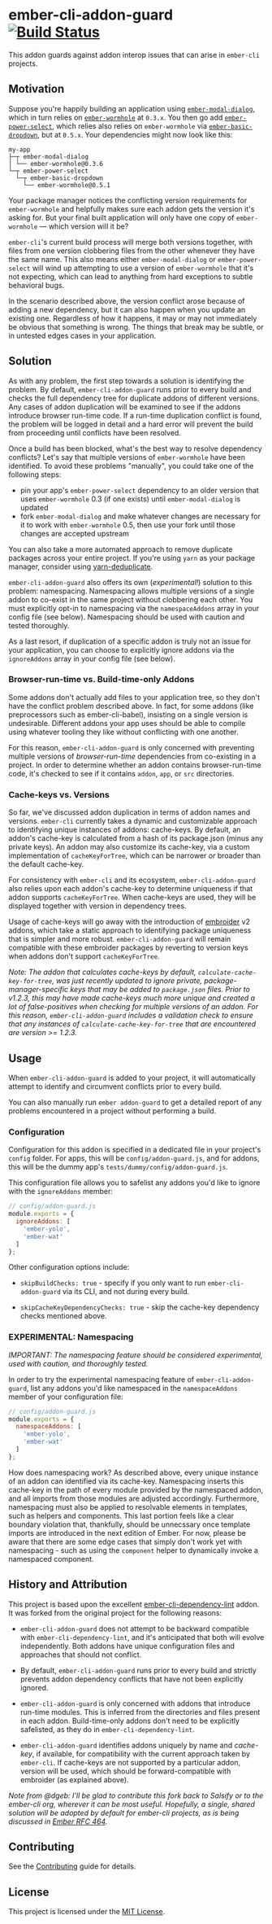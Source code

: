 # ember-cli-addon-guard [![Build Status](https://travis-ci.org/dgeb/ember-cli-addon-guard.svg?branch=master)](https://travis-ci.org/dgeb/ember-cli-addon-guard)

This addon guards against addon interop issues that can arise in `ember-cli` projects.

## Motivation

Suppose you're happily building an application using [`ember-modal-dialog`](https://github.com/yapplabs/ember-modal-dialog), which in turn relies on [`ember-wormhole`](https://github.com/yapplabs/ember-wormhole) at `0.3.x`. You then go add [`ember-power-select`](https://github.com/cibernox/ember-power-select), which relies also relies on `ember-wormhole` via [`ember-basic-dropdown`](https://github.com/cibernox/ember-basic-dropdown), but at `0.5.x`. Your dependencies might now look like this:

```
my-app
├─┬ ember-modal-dialog
│ └── ember-wormhole@0.3.6
└─┬ ember-power-select
  └─┬ ember-basic-dropdown
    └── ember-wormhole@0.5.1
```

Your package manager notices the conflicting version requirements for `ember-wormhole` and helpfully makes sure each addon gets the version it's asking for. But your final built application will only have one copy of `ember-wormhole` — which version will it be?

`ember-cli`'s current build process will merge both versions together, with files from one version clobbering files from the other whenever they have the same name. This also means either `ember-modal-dialog` or `ember-power-select` will wind up attempting to use a version of `ember-wormhole` that it's not expecting, which can lead to anything from hard exceptions to subtle behavioral bugs.

In the scenario described above, the version conflict arose because of adding a new dependency, but it can also happen when you update an existing one. Regardless of how it happens, it may or may not immediately be obvious that something is wrong. The things that break may be subtle, or in untested edges cases in your application.

## Solution

As with any problem, the first step towards a solution is identifying the problem. By default, `ember-cli-addon-guard` runs prior to every build and checks the full dependency tree for duplicate addons of different versions.  Any cases of addon duplication will be examined to see if the addons introduce browser run-time code. If a run-time duplication conflict is found, the problem will be logged in detail and a hard error will prevent the build from proceeding until conflicts have been resolved.

Once a build has been blocked, what's the best way to resolve dependency conflicts? Let's say that multiple versions of `ember-wormhole` have been identified. To avoid these problems "manually", you could take one of the following steps:

 - pin your app's `ember-power-select` dependency to an older version that uses `ember-wormhole` 0.3 (if one exists) until `ember-modal-dialog` is updated
 - fork `ember-modal-dialog` and make whatever changes are necessary for it to work with `ember-wormhole` 0.5, then use your fork until those changes are accepted upstream

You can also take a more automated approach to remove duplicate packages across your entire project. If you're using `yarn` as your package manager, consider using [yarn-deduplicate](https://github.com/atlassian/yarn-deduplicate).

`ember-cli-addon-guard` also offers its own (_experimental!_) solution to this problem: namespacing. Namespacing allows multiple versions of a single addon to co-exist in the same project without clobbering each other. You must explicitly opt-in to namespacing via the `namespaceAddons` array in your config file (see below). Namespacing should be used with caution and tested thoroughly.

As a last resort, if duplication of a specific addon is truly not an issue for your application, you can choose to explicitly ignore addons via the `ignoreAddons` array in your config file (see below).

### Browser-run-time vs. Build-time-only Addons

Some addons don't actually add files to your application tree, so they don't have the conflict problem described above. In fact, for some addons (like preprocessors such as ember-cli-babel), insisting on a single version is undesirable. Different addons your app uses should be able to compile using whatever tooling they like without conflicting with one another.

For this reason, `ember-cli-addon-guard` is only concerned with preventing multiple versions of _browser-run-time_ dependencies from co-existing in a project. In order to determine whether an addon contains browser-run-time code, it's checked to see if it contains `addon`, `app`, or `src` directories.

### Cache-keys vs. Versions

So far, we've discussed addon duplication in terms of addon names and versions. `ember-cli` currently takes a dynamic and customizable approach to identifying unique instances of addons: cache-keys. By default, an addon's cache-key is calculated from a hash of its package.json (minus any private keys). An addon may also customize its cache-key, via a custom implementation of `cacheKeyForTree`, which can be narrower _or_ broader than the default cache-key.

For consistency with `ember-cli` and its ecosystem, `ember-cli-addon-guard` also relies upon each addon's cache-key to determine uniqueness if that addon supports `cacheKeyForTree`. When cache-keys are used, they will be displayed together with version in dependency trees.

Usage of cache-keys will go away with the introduction of [embroider](https://github.com/embroider-build/embroider/blob/master/SPEC.md) v2 addons, which take a static approach to identifying package uniqueness that is simpler and more robust. `ember-cli-addon-guard` will remain compatible with these embroider packages by reverting to version keys when addons don't support `cacheKeyForTree`.

_Note: The addon that calculates cache-keys by default, `calculate-cache-key-for-tree`, was just recently updated to ignore private, package-manager-specific keys that may be added to `package.json` files. Prior to v1.2.3, this may have made cache-keys much more unique and created a lot of false-positives when checking for multiple versions of an addon. For this reason, `ember-cli-addon-guard` includes a validation check to ensure that any instances of `calculate-cache-key-for-tree` that are encountered are version >= 1.2.3._

## Usage

When `ember-cli-addon-guard` is added to your project, it will automatically attempt to identify and circumvent conflicts prior to every build.

You can also manually run `ember addon-guard` to get a detailed report of any problems encountered in a project without performing a build.

### Configuration

Configuration for this addon is specified in a dedicated file in your project's `config` folder. For apps, this will be `config/addon-guard.js`, and for addons, this will be the dummy app's `tests/dummy/config/addon-guard.js`.

This configuration file allows you to safelist any addons you'd like to ignore with the `ignoreAddons` member:

```js
// config/addon-guard.js
module.exports = {
  ignoreAddons: [
    'ember-yolo',
    'ember-wat'
  ]
};
```

Other configuration options include:

* `skipBuildChecks: true` - specify if you only want to run `ember-cli-addon-guard` via its CLI, and not during every build.

* `skipCacheKeyDependencyChecks: true` - skip the cache-key dependency checks mentioned above.

### EXPERIMENTAL: Namespacing

_IMPORTANT: The namespacing feature should be considered experimental, used with caution, and thoroughly tested._

In order to try the experimental namespacing feature of `ember-cli-addon-guard`, list any addons you'd like namespaced in the `namespaceAddons` member of your configuration file:

```js
// config/addon-guard.js
module.exports = {
  namespaceAddons: [
    'ember-yolo',
    'ember-wat'
  ]
};
```

How does namespacing work? As described above, every unique instance of an addon can identified via its cache-key. Namespacing inserts this cache-key in the path of every module provided by the namespaced addon, and all imports from those modules are adjusted accordingly. Furthermore, namespacing must also be applied to resolvable elements in templates, such as helpers and components. This last portion feels like a clear boundary violation that, thankfully, should be unnecssary once template imports are introduced in the next edition of Ember. For now, please be aware that there are some edge cases that simply don't work yet with namespacing - such as using the `component` helper to dynamically invoke a namespaced component.

## History and Attribution

This project is based upon the excellent [ember-cli-dependency-lint](https://github.com/salsify/ember-cli-dependency-lint) addon. It was forked from the original project for the following reasons:

* `ember-cli-addon-guard` does not attempt to be backward compatible with `ember-cli-dependency-lint`, and it's anticipated that both will evolve independently. Both addons have unique configuration files and approaches that should not conflict.

* By default, `ember-cli-addon-guard` runs prior to every build and strictly prevents addon dependency conflicts that have not been explicitly ignored.

* `ember-cli-addon-guard` is only concerned with addons that introduce run-time modules. This is inferred from the directories and files present in each addon. Build-time-only addons don't need to be explicitly safelisted, as they do in `ember-cli-dependency-lint`.

* `ember-cli-addon-guard` identifies addons uniquely by name and _cache-key_, if available, for compatibility with the current approach taken by `ember-cli`. If cache-keys are not supported by a particular addon, version will be used, which should be forward-compatible with embroider (as explained above).

_Note from @dgeb: I'll be glad to contribute this fork back to Salsify or to the ember-cli org, wherever it can be most useful. Hopefully, a single, shared solution will be adopted by default for ember-cli projects, as is being discussed in [Ember RFC 464](https://github.com/emberjs/rfcs/pull/464)._

## Contributing

See the [Contributing](CONTRIBUTING.md) guide for details.

## License

This project is licensed under the [MIT License](LICENSE.md).
